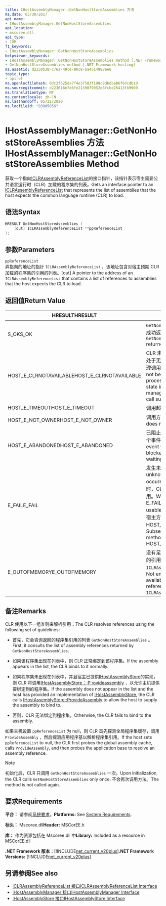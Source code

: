 ```yaml
---
title: IHostAssemblyManager::GetNonHostStoreAssemblies 方法
ms.date: 03/30/2017
api_name:
- IHostAssemblyManager.GetNonHostStoreAssemblies
api_location:
- mscoree.dll
api_type:
- COM
f1_keywords:
- IHostAssemblyManager::GetNonHostStoreAssemblies
helpviewer_keywords:
- IHostAssemblyManager::GetNonHostStoreAssemblies method [.NET Framework hosting]
- GetNonHostStoreAssemblies method [.NET Framework hosting]
ms.assetid: d2250b38-c76a-40ce-80c8-ba45149886e8
topic_type:
- apiref
ms.openlocfilehash: 0dc2f625da7f4e37583f198c8d6dba86f6dcdb10
ms.sourcegitcommit: d223616e7e6fe2139079052e6fcbe25413fb9900
ms.translationtype: MT
ms.contentlocale: zh-CN
ms.lasthandoff: 05/22/2020
ms.locfileid: "83805056"
---
```

# <a name="ihostassemblymanagergetnonhoststoreassemblies-method"></a><span data-ttu-id="12eb6-102">IHostAssemblyManager::GetNonHostStoreAssemblies 方法</span><span class="sxs-lookup"><span data-stu-id="12eb6-102">IHostAssemblyManager::GetNonHostStoreAssemblies Method</span></span>
<span data-ttu-id="12eb6-103">获取一个指向[ICLRAssemblyReferenceList](iclrassemblyreferencelist-interface.md)的接口指针，该指针表示宿主需要公共语言运行时（CLR）加载的程序集的列表。</span><span class="sxs-lookup"><span data-stu-id="12eb6-103">Gets an interface pointer to an [ICLRAssemblyReferenceList](iclrassemblyreferencelist-interface.md) that represents the list of assemblies that the host expects the common language runtime (CLR) to load.</span></span>  
  
## <a name="syntax"></a><span data-ttu-id="12eb6-104">语法</span><span class="sxs-lookup"><span data-stu-id="12eb6-104">Syntax</span></span>  
  
```cpp  
HRESULT GetNonHostStoreAssemblies (  
    [out] ICLRAssemblyReferenceList **ppReferenceList  
);  
```  
  
## <a name="parameters"></a><span data-ttu-id="12eb6-105">参数</span><span class="sxs-lookup"><span data-stu-id="12eb6-105">Parameters</span></span>  
 `ppReferenceList`  
 <span data-ttu-id="12eb6-106">弄指向的地址的指针 `ICLRAssemblyReferenceList` ，该地址包含对宿主预期 CLR 加载的程序集的引用的列表。</span><span class="sxs-lookup"><span data-stu-id="12eb6-106">[out] A pointer to the address of an `ICLRAssemblyReferenceList` that contains a list of references to assemblies that the host expects the CLR to load.</span></span>  
  
## <a name="return-value"></a><span data-ttu-id="12eb6-107">返回值</span><span class="sxs-lookup"><span data-stu-id="12eb6-107">Return Value</span></span>  
  
|<span data-ttu-id="12eb6-108">HRESULT</span><span class="sxs-lookup"><span data-stu-id="12eb6-108">HRESULT</span></span>|<span data-ttu-id="12eb6-109">说明</span><span class="sxs-lookup"><span data-stu-id="12eb6-109">Description</span></span>|  
|-------------|-----------------|  
|<span data-ttu-id="12eb6-110">S_OK</span><span class="sxs-lookup"><span data-stu-id="12eb6-110">S_OK</span></span>|<span data-ttu-id="12eb6-111">`GetNonHostStoreAssemblies`已成功返回。</span><span class="sxs-lookup"><span data-stu-id="12eb6-111">`GetNonHostStoreAssemblies` returned successfully.</span></span>|  
|<span data-ttu-id="12eb6-112">HOST_E_CLRNOTAVAILABLE</span><span class="sxs-lookup"><span data-stu-id="12eb6-112">HOST_E_CLRNOTAVAILABLE</span></span>|<span data-ttu-id="12eb6-113">CLR 未加载到进程中，或 CLR 处于无法运行托管代码或成功处理调用的状态。</span><span class="sxs-lookup"><span data-stu-id="12eb6-113">The CLR has not been loaded into a process, or the CLR is in a state in which it cannot run managed code or process the call successfully.</span></span>|  
|<span data-ttu-id="12eb6-114">HOST_E_TIMEOUT</span><span class="sxs-lookup"><span data-stu-id="12eb6-114">HOST_E_TIMEOUT</span></span>|<span data-ttu-id="12eb6-115">调用超时。</span><span class="sxs-lookup"><span data-stu-id="12eb6-115">The call timed out.</span></span>|  
|<span data-ttu-id="12eb6-116">HOST_E_NOT_OWNER</span><span class="sxs-lookup"><span data-stu-id="12eb6-116">HOST_E_NOT_OWNER</span></span>|<span data-ttu-id="12eb6-117">调用方不拥有该锁。</span><span class="sxs-lookup"><span data-stu-id="12eb6-117">The caller does not own the lock.</span></span>|  
|<span data-ttu-id="12eb6-118">HOST_E_ABANDONED</span><span class="sxs-lookup"><span data-stu-id="12eb6-118">HOST_E_ABANDONED</span></span>|<span data-ttu-id="12eb6-119">已阻止的线程或纤程正在等待某个事件时，该事件被取消。</span><span class="sxs-lookup"><span data-stu-id="12eb6-119">An event was canceled while a blocked thread or fiber was waiting on it.</span></span>|  
|<span data-ttu-id="12eb6-120">E_FAIL</span><span class="sxs-lookup"><span data-stu-id="12eb6-120">E_FAIL</span></span>|<span data-ttu-id="12eb6-121">发生未知的灾难性故障。</span><span class="sxs-lookup"><span data-stu-id="12eb6-121">An unknown catastrophic failure occurred.</span></span> <span data-ttu-id="12eb6-122">当方法返回 E_FAIL 时，CLR 在该进程内将不再可用。</span><span class="sxs-lookup"><span data-stu-id="12eb6-122">When a method returns E_FAIL, the CLR is no longer usable within the process.</span></span> <span data-ttu-id="12eb6-123">对宿主方法的后续调用会返回 HOST_E_CLRNOTAVAILABLE。</span><span class="sxs-lookup"><span data-stu-id="12eb6-123">Subsequent calls to hosting methods return HOST_E_CLRNOTAVAILABLE.</span></span>|  
|<span data-ttu-id="12eb6-124">E_OUTOFMEMORY</span><span class="sxs-lookup"><span data-stu-id="12eb6-124">E_OUTOFMEMORY</span></span>|<span data-ttu-id="12eb6-125">没有足够的内存可用于创建请求的引用列表 `ICLRAssemblyReferenceList` 。</span><span class="sxs-lookup"><span data-stu-id="12eb6-125">Not enough memory was available to create the list of references for the requested `ICLRAssemblyReferenceList`.</span></span>|  
  
## <a name="remarks"></a><span data-ttu-id="12eb6-126">备注</span><span class="sxs-lookup"><span data-stu-id="12eb6-126">Remarks</span></span>  
 <span data-ttu-id="12eb6-127">CLR 使用以下一组准则来解析引用：</span><span class="sxs-lookup"><span data-stu-id="12eb6-127">The CLR resolves references using the following set of guidelines:</span></span>  
  
- <span data-ttu-id="12eb6-128">首先，它会咨询返回的程序集引用的列表 `GetNonHostStoreAssemblies` 。</span><span class="sxs-lookup"><span data-stu-id="12eb6-128">First, it consults the list of assembly references returned by `GetNonHostStoreAssemblies`.</span></span>  
  
- <span data-ttu-id="12eb6-129">如果该程序集出现在列表中，则 CLR 正常绑定到该程序集。</span><span class="sxs-lookup"><span data-stu-id="12eb6-129">If the assembly appears in the list, the CLR binds to it normally.</span></span>  
  
- <span data-ttu-id="12eb6-130">如果程序集未出现在列表中，并且宿主已提供[IHostAssemblyStore](../../../../docs/framework/unmanaged-api/hosting/ihostassemblystore-interface.md)的实现，则 CLR 将调用[IHostAssemblyStore：:P rovideassembly](ihostassemblystore-provideassembly-method.md) ，以允许主机提供要绑定到的程序集。</span><span class="sxs-lookup"><span data-stu-id="12eb6-130">If the assembly does not appear in the list and the host has provided an implementation of [IHostAssemblyStore](../../../../docs/framework/unmanaged-api/hosting/ihostassemblystore-interface.md), the CLR calls [IHostAssemblyStore::ProvideAssembly](ihostassemblystore-provideassembly-method.md) to allow the host to supply the assembly to bind to.</span></span>  
  
- <span data-ttu-id="12eb6-131">否则，CLR 无法绑定到程序集。</span><span class="sxs-lookup"><span data-stu-id="12eb6-131">Otherwise, the CLR fails to bind to the assembly.</span></span>  
  
 <span data-ttu-id="12eb6-132">如果主机设置 `ppReferenceList` 为 null，则 CLR 首先探测全局程序集缓存，调用 `ProvideAssembly` ，然后探测应用程序基以解析程序集引用。</span><span class="sxs-lookup"><span data-stu-id="12eb6-132">If the host sets `ppReferenceList` to null, the CLR first probes the global assembly cache, calls `ProvideAssembly`, and then probes the application base to resolve an assembly reference.</span></span>  
  
> [!NOTE]
> <span data-ttu-id="12eb6-133">初始化后，CLR 只调用 `GetNonHostStoreAssemblies` 一次。</span><span class="sxs-lookup"><span data-stu-id="12eb6-133">Upon initialization, the CLR calls `GetNonHostStoreAssemblies` only once.</span></span> <span data-ttu-id="12eb6-134">不会再次调用方法。</span><span class="sxs-lookup"><span data-stu-id="12eb6-134">The method is not called again.</span></span>  
  
## <a name="requirements"></a><span data-ttu-id="12eb6-135">要求</span><span class="sxs-lookup"><span data-stu-id="12eb6-135">Requirements</span></span>  
 <span data-ttu-id="12eb6-136">**平台：** 请参阅[系统要求](../../get-started/system-requirements.md)。</span><span class="sxs-lookup"><span data-stu-id="12eb6-136">**Platforms:** See [System Requirements](../../get-started/system-requirements.md).</span></span>  
  
 <span data-ttu-id="12eb6-137">**标头：** Mscoree.dll</span><span class="sxs-lookup"><span data-stu-id="12eb6-137">**Header:** MSCorEE.h</span></span>  
  
 <span data-ttu-id="12eb6-138">**库：** 作为资源包括在 Mscoree.dll 中</span><span class="sxs-lookup"><span data-stu-id="12eb6-138">**Library:** Included as a resource in MSCorEE.dll</span></span>  
  
 <span data-ttu-id="12eb6-139">**.NET Framework 版本：**[!INCLUDE[net_current_v20plus](../../../../includes/net-current-v20plus-md.md)]</span><span class="sxs-lookup"><span data-stu-id="12eb6-139">**.NET Framework Versions:** [!INCLUDE[net_current_v20plus](../../../../includes/net-current-v20plus-md.md)]</span></span>  
  
## <a name="see-also"></a><span data-ttu-id="12eb6-140">另请参阅</span><span class="sxs-lookup"><span data-stu-id="12eb6-140">See also</span></span>

- [<span data-ttu-id="12eb6-141">ICLRAssemblyReferenceList 接口</span><span class="sxs-lookup"><span data-stu-id="12eb6-141">ICLRAssemblyReferenceList Interface</span></span>](iclrassemblyreferencelist-interface.md)
- [<span data-ttu-id="12eb6-142">IHostAssemblyManager 接口</span><span class="sxs-lookup"><span data-stu-id="12eb6-142">IHostAssemblyManager Interface</span></span>](ihostassemblymanager-interface.md)
- [<span data-ttu-id="12eb6-143">IHostAssemblyStore 接口</span><span class="sxs-lookup"><span data-stu-id="12eb6-143">IHostAssemblyStore Interface</span></span>](ihostassemblystore-interface.md)
